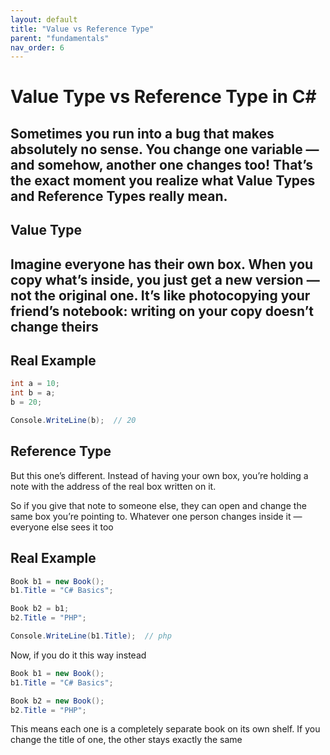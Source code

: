 ```yaml
---
layout: default
title: "Value vs Reference Type"
parent: "fundamentals"
nav_order: 6
---
```


# Value Type vs Reference Type in C#

Sometimes you run into a bug that makes absolutely no sense.
You change one variable — and somehow, another one changes too!
That’s the exact moment you realize what Value Types and Reference Types really mean.
---

## Value Type

Imagine everyone has their own box.
When you copy what’s inside, you just get a new version — not the original one.
It’s like photocopying your friend’s notebook: writing on your copy doesn’t change theirs
---

## Real Example

```csharp
int a = 10;
int b = a;
b = 20;

Console.WriteLine(b);  // 20

```

## Reference Type

But this one’s different.
Instead of having your own box, you’re holding a note with the address of the real box written on it.

So if you give that note to someone else, they can open and change the same box you’re pointing to.
Whatever one person changes inside it — everyone else sees it too


## Real Example

```csharp
Book b1 = new Book();
b1.Title = "C# Basics";

Book b2 = b1;
b2.Title = "PHP";

Console.WriteLine(b1.Title);  // php
```
Now, if you do it this way instead

```csharp
Book b1 = new Book();
b1.Title = "C# Basics";

Book b2 = new Book();
b2.Title = "PHP";
```
This means each one is a completely separate book on its own shelf.
If you change the title of one, the other stays exactly the same